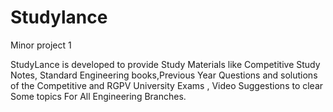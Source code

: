 # Studylance
Minor project 1

  StudyLance is developed to provide Study Materials like Competitive Study Notes, 
Standard Engineering books,Previous Year Questions and solutions of the Competitive and RGPV University Exams , Video Suggestions to clear Some topics For All  Engineering Branches.
